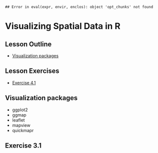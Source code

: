 
```
## Error in eval(expr, envir, enclos): object 'opt_chunks' not found
```

# Visualizing Spatial Data in R

## Lesson Outline
- [Visualization packages](#visualization-packages)

## Lesson Exercises
- [Exercise 4.1](#exercise-41)

## Visualization packages
- ggplot2
- ggmap
- leaflet
- mapview
- quickmapr

## Exercise 3.1

